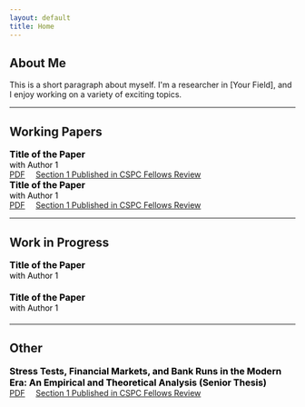 ```yaml
---
layout: default
title: Home
---
```


## About Me
This is a short paragraph about myself. I'm a researcher in [Your Field], and I enjoy working on a variety of exciting topics.
* * *

## Working Papers

<div style="font-size: 16px; font-weight: bold; color: black;">Title of the Paper</div>
<div style="font-size: 14px; font-weight: normal; color: black;">with Author 1</div>
<span style="margin-right: 15px;"><a href="assets/pdf/senior-thesis.pdf">PDF</a></span>
<span style="margin-bottom: 20px;"><a href="assets/pdf/cspc-fellows-review.pdf">Section 1 Published in CSPC Fellows Review</a></span>

<div style="font-size: 16px; font-weight: bold; color: black;">Title of the Paper</div>
<div style="font-size: 14px; font-weight: normal; color: black;">with Author 1</div>
<span style="margin-right: 15px;"><a href="assets/pdf/senior-thesis.pdf">PDF</a></span>
<span style="margin-bottom: 20px;"><a href="assets/pdf/cspc-fellows-review.pdf">Section 1 Published in CSPC Fellows Review</a></span>

* * * 

## Work in Progress

<div style="font-size: 16px; font-weight: bold; color: black;">Title of the Paper</div>
<div style="font-size: 14px; font-weight: normal; color: black; margin-bottom: 20px;">with Author 1</div>

<div style="font-size: 16px; font-weight: bold; color: black;">Title of the Paper</div>
<div style="font-size: 14px; font-weight: normal; color: black; margin-bottom: 20px;">with Author 1</div>

* * * 

## Other

<div style="font-size: 16px; font-weight: bold; color: black;">Stress Tests, Financial Markets, and Bank Runs in the Modern Era: An Empirical and Theoretical Analysis (Senior Thesis)</div>
<span style="margin-right: 15px;"><a href="assets/pdf/senior-thesis.pdf">PDF</a></span>
<span><a href="assets/pdf/cspc-fellows-review.pdf">Section 1 Published in CSPC Fellows Review</a></span>



